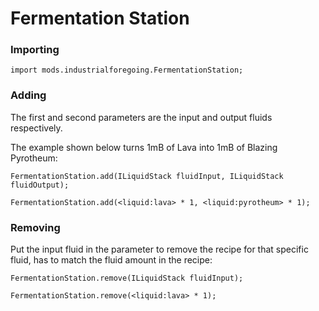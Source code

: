 # Fermentation Station

### Importing

```zenscript
import mods.industrialforegoing.FermentationStation;
```

### Adding

The first and second parameters are the input and output fluids respectively.

The example shown below turns 1mB of Lava into 1mB of Blazing Pyrotheum:

```zenscript
FermentationStation.add(ILiquidStack fluidInput, ILiquidStack fluidOutput);

FermentationStation.add(<liquid:lava> * 1, <liquid:pyrotheum> * 1);
```

### Removing

Put the input fluid in the parameter to remove the recipe for that specific fluid, has to match the fluid amount in the recipe:

```zenscript
FermentationStation.remove(ILiquidStack fluidInput);

FermentationStation.remove(<liquid:lava> * 1);
```
